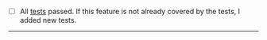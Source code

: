 - [ ] All [tests](https://ci.appveyor.com/project/jfrog-ecosystem/build-info) passed. If this feature is not already covered by the tests, I added new tests.
-----
